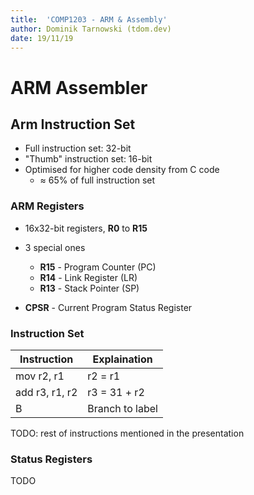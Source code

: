 ```yaml
---
title:  'COMP1203 - ARM & Assembly'
author: Dominik Tarnowski (tdom.dev)
date: 19/11/19
---
```


# ARM Assembler

## Arm Instruction Set
 * Full instruction set: 32-bit
 * "Thumb" instruction set: 16-bit
 * Optimised for higher code density from C code
   * $\approx\ 65$% of full instruction set

### ARM Registers
 * 16x32-bit registers, **R0** to **R15**
 * 3 special ones
   * **R15** - Program Counter (PC)
   * **R14** - Link Register (LR)
   * **R13** - Stack Pointer (SP)

 * **CPSR** - Current Program Status Register

### Instruction Set

| Instruction | Explaination |
| -- | -- |
| mov r2, r1 | r2 = r1 |
| add r3, r1, r2 | r3 = 31 + r2 | 
| B <label> | Branch to label |

TODO: rest of instructions mentioned in the presentation

### Status Registers

TODO



